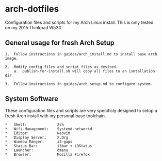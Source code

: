 # arch-dotfiles
Configuration files and scripts for my Arch Linux install.
This is only tested on my 2015 Thinkpad W530.

## General usage for fresh Arch Setup
    1.  Follow instructions in guides/arch_install.md to install base arch image.

    2.  Modify config files and script files as desired.
        a.  publish-for-install.sh will copy all files to an isntallation dir

    3.  Follow instructions in guides/arch_setup.md to configure system.

## System Software
These configuration files and scripts are very specificly designed to
setup a fresh Arch install with my personal base toolchain.
    
    *   Shell:              Zsh
    *   Wifi-Management:    Systemd-networkd
    *   Editor:             Neovim
    *   Display Server:     X.Org
    *   Window Manger:      i3-gaps
    *   Status Bar:         i3bar + i3Status
    *   Launcher:           dmenu
    *   Browser:            Mozilla Firefox
 
